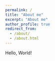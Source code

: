 ```yaml
---
permalink: /
title: "About me"
excerpt: "About me"
author_profile: true
redirect_from: 
  - /about/
  - /about.html
---
```


Hello, World!
